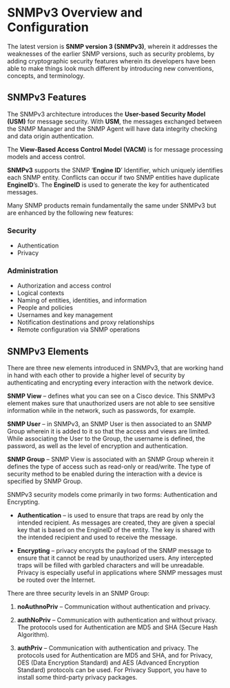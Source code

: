 # SNMPv3 Overview and Configuration

The latest version is **SNMP version 3 (SNMPv3)**, wherein it addresses the weaknesses of the earlier SNMP versions, such as security problems, by adding cryptographic security features wherein its developers have been able to make things look much different by introducing new conventions, concepts, and terminology.

## SNMPv3 Features

The SNMPv3 architecture introduces the **User-based Security Model (USM)** for message security.
With **USM**, the messages exchanged between the SNMP Manager and the SNMP Agent will have data integrity checking and data origin authentication.

The **View-Based Access Control Model (VACM)** is for message processing models and access control.

**SNMPv3** supports the SNMP ‘**Engine ID**’ Identifier, which uniquely identifies each SNMP entity.
Conflicts can occur if two SNMP entities have duplicate **EngineID**’s.
The **EngineID** is used to generate the key for authenticated messages.

Many SNMP products remain fundamentally the same under SNMPv3 but are enhanced by the following new features:

### Security

- Authentication
- Privacy

### Administration

- Authorization and access control
- Logical contexts
- Naming of entities, identities, and information
- People and policies
- Usernames and key management
- Notification destinations and proxy relationships
- Remote configuration via SNMP operations

## SNMPv3 Elements

There are three new elements introduced in SNMPv3, that are working hand in hand with each other to provide a higher level of security by authenticating and encrypting every interaction with the network device.

**SNMP View** – defines what you can see on a Cisco device. This SNMPv3 element makes sure that unauthorized users are not able to see sensitive information while in the network, such as passwords, for example.

**SNMP User** – in SNMPv3, an SNMP User is then associated to an SNMP Group wherein it is added to it so that the access and views are limited. While associating the User to the Group, the username is defined, the password, as well as the level of encryption and authentication.

**SNMP Group** – SNMP View is associated with an SNMP Group wherein it defines the type of access such as read-only or read/write. The type of security method to be enabled during the interaction with a device is specified by SNMP Group.

SNMPv3 security models come primarily in two forms: Authentication and Encrypting.

- **Authentication** – is used to ensure that traps are read by only the intended recipient.
  As messages are created, they are given a special key that is based on the EngineID of the entity.
  The key is shared with the intended recipient and used to receive the message.

- **Encrypting** – privacy encrypts the payload of the SNMP message to ensure that it cannot be read by unauthorized users.
  Any intercepted traps will be filled with garbled characters and will be unreadable.
  Privacy is especially useful in applications where SNMP messages must be routed over the Internet.

There are three security levels in an SNMP Group:

1. **noAuthnoPriv** – Communication without authentication and privacy.

2. **authNoPriv** – Communication with authentication and without privacy.
   The protocols used for Authentication are MD5 and SHA (Secure Hash Algorithm).

3. **authPriv** – Communication with authentication and privacy.
   The protocols used for Authentication are MD5 and SHA, and for Privacy, DES (Data Encryption Standard) and AES (Advanced Encryption Standard) protocols can be used.
   For Privacy Support, you have to install some third-party privacy packages.
